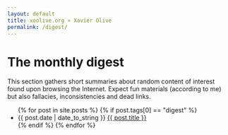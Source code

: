 ```yaml
---
layout: default
title: xoolive.org » Xavier Olive
permalink: /digest/
---
```


<div id="home">
  <h1>The monthly digest</h1>

  <p>This section gathers short summaries about random content of interest found upon browsing the Internet. Expect fun materials (according to me) but also fallacies, inconsistencies and dead links.</p>

  <ul class="posts">
  {% for post in site.posts %}
      {% if post.tags[0] == "digest" %}
      <li><span>{{ post.date | date_to_string }}</span>
        <i class="far fa-comment" style="color: #aabcbc"></i>
      <a href="{{ post.url }}">{{ post.title }}</a></li>
      {% endif %}
  {% endfor %}
  </ul>

</div>
